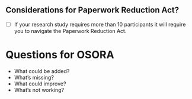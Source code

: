 

```



```





```


```

## Considerations for Paperwork Reduction Act?

- [ ] If your research study requires more than 10 participants it will require you to navigate the Paperwork Reduction Act.



# **Questions for OSORA**

- What could be added?
- What’s missing?
- What could improve?
- What’s not working?